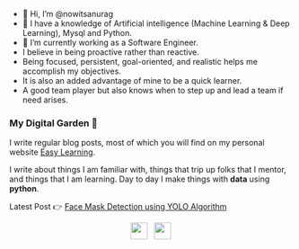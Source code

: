 - 👋 Hi, I’m @nowitsanurag
- 👀 I have a knowledge of Artificial intelligence (Machine Learning & Deep Learning), Mysql and Python.
- 🌱 I’m currently working as a Software Engineer.
- I believe in being proactive rather than reactive. 
- Being focused, persistent, goal-oriented, and realistic helps me accomplish my objectives. 
- It is also an added advantage of mine to be a quick learner. 
- A good team player but also knows when to step up and lead a team if need arises.



### My Digital Garden 🌱

I write regular blog posts, most of which you will find on my personal website [Easy Learning](https://easylearning-platform.blogspot.com/).

I write about things I am familiar with, things that trip up folks that I mentor, and things that I am learning.  Day to day I make things with **data** using **python**. 

Latest Post 👉 [Face Mask Detection using YOLO Algorithm](https://easylearning-platform.blogspot.com/2020/12/face-mask-detection-using-yolo-algorithm.html)

<p align='center'>
<a href="https://www.instagram.com/anuragtripathi_30/"><img height="30" src="https://github.com/WaylonWalker/WaylonWalker/blob/main/icon/instagram.jpg?raw=true"></a>&nbsp;&nbsp;
<a href="https://www.linkedin.com/in/anurag-tripathi-b3777a170/"><img height="30" src="https://github.com/WaylonWalker/WaylonWalker/blob/main/icon/linkedin.png?raw=true"></a>
</p>


<!---
anurag7270/anurag7270 is a ✨ special ✨ repository because its `README.md` (this file) appears on your GitHub profile.
You can click the Preview link to take a look at your changes.
--->
